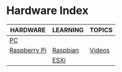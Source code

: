 # Hardware Index

|HARDWARE|LEARNING|TOPICS|
|---|---|---|
|[PC](infrastructure/hardware/hardware-pc)|||
|[Raspberry Pi](infrastructure/hardware/hardware-raspberrypi)|[Raspbian](infrastructure/hardware/hardware-raspberrypi#raspbian)|[Videos](infrastructure/hardware/hardware-raspberrypi#videos)|
||[ESXi](infrastructure/hardware/hardware-raspberrypi#esxi)||

